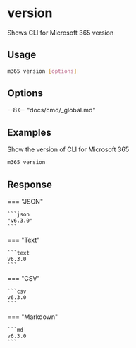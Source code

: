 # version

Shows CLI for Microsoft 365 version

## Usage

```sh
m365 version [options]
```

## Options

--8<-- "docs/cmd/_global.md"

## Examples

Show the version of CLI for Microsoft 365

```sh
m365 version
```

## Response

=== "JSON"

    ```json
    "v6.3.0"
    ```

=== "Text"

    ```text
    v6.3.0
    ```

=== "CSV"

    ```csv
    v6.3.0
    ```

=== "Markdown"

    ```md
    v6.3.0
    ```
